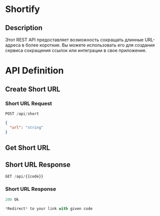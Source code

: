 # Shortify
## Description
Этот REST API предоставляет возможность сокращать длинные URL-адреса в более короткие. Вы можете использовать его для создания сервиса сокращения ссылок или интеграции в свое приложение.
# API Definition

## Create Short URL

### Short URL Request

```js
POST /api/short
```

```json
{
  "url": "string"
}
```

## Get Short URL

## Short URL Response


```js
GET /api/{{code}}
```

### Short URL Response

```js
200 Ok
```
```js
*Redirect* to your link with given code
```

